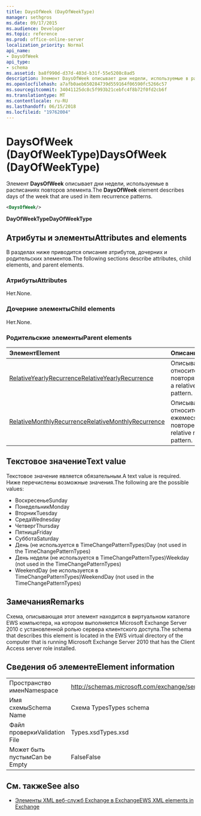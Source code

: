 ```yaml
---
title: DaysOfWeek (DayOfWeekType)
manager: sethgros
ms.date: 09/17/2015
ms.audience: Developer
ms.topic: reference
ms.prod: office-online-server
localization_priority: Normal
api_name:
- DaysOfWeek
api_type:
- schema
ms.assetid: ba8f990d-d37d-403d-b31f-55e5208c8ad5
description: Элемент DaysOfWeek описывает дни недели, используемые в расписаниях повторов элемента.
ms.openlocfilehash: a7afb0aeb650284739d559164f06590fc5266c57
ms.sourcegitcommit: 34041125dc8c5f993b21cebfc4f8b72f0fd2cb6f
ms.translationtype: MT
ms.contentlocale: ru-RU
ms.lasthandoff: 06/15/2018
ms.locfileid: "19762004"
---
```

# <a name="daysofweek-dayofweektype"></a><span data-ttu-id="36988-103">DaysOfWeek (DayOfWeekType)</span><span class="sxs-lookup"><span data-stu-id="36988-103">DaysOfWeek (DayOfWeekType)</span></span>

<span data-ttu-id="36988-104">Элемент **DaysOfWeek** описывает дни недели, используемые в расписаниях повторов элемента.</span><span class="sxs-lookup"><span data-stu-id="36988-104">The **DaysOfWeek** element describes days of the week that are used in item recurrence patterns.</span></span> 
  
```xml
<DaysOfWeek/>
```

<span data-ttu-id="36988-105">**DayOfWeekType**</span><span class="sxs-lookup"><span data-stu-id="36988-105">**DayOfWeekType**</span></span>

## <a name="attributes-and-elements"></a><span data-ttu-id="36988-106">Атрибуты и элементы</span><span class="sxs-lookup"><span data-stu-id="36988-106">Attributes and elements</span></span>

<span data-ttu-id="36988-107">В разделах ниже приводится описание атрибутов, дочерних и родительских элементов.</span><span class="sxs-lookup"><span data-stu-id="36988-107">The following sections describe attributes, child elements, and parent elements.</span></span>
  
### <a name="attributes"></a><span data-ttu-id="36988-108">Атрибуты</span><span class="sxs-lookup"><span data-stu-id="36988-108">Attributes</span></span>

<span data-ttu-id="36988-109">Нет.</span><span class="sxs-lookup"><span data-stu-id="36988-109">None.</span></span>
  
### <a name="child-elements"></a><span data-ttu-id="36988-110">Дочерние элементы</span><span class="sxs-lookup"><span data-stu-id="36988-110">Child elements</span></span>

<span data-ttu-id="36988-111">Нет.</span><span class="sxs-lookup"><span data-stu-id="36988-111">None.</span></span>
  
### <a name="parent-elements"></a><span data-ttu-id="36988-112">Родительские элементы</span><span class="sxs-lookup"><span data-stu-id="36988-112">Parent elements</span></span>

|<span data-ttu-id="36988-113">**Элемент**</span><span class="sxs-lookup"><span data-stu-id="36988-113">**Element**</span></span>|<span data-ttu-id="36988-114">**Описание**</span><span class="sxs-lookup"><span data-stu-id="36988-114">**Description**</span></span>|
|:-----|:-----|
|[<span data-ttu-id="36988-115">RelativeYearlyRecurrence</span><span class="sxs-lookup"><span data-stu-id="36988-115">RelativeYearlyRecurrence</span></span>](relativeyearlyrecurrence.md) <br/> |<span data-ttu-id="36988-116">Описывает относительное ежегодно повторяющейся.</span><span class="sxs-lookup"><span data-stu-id="36988-116">Describes a relative yearly recurrence pattern.</span></span>  <br/> |
|[<span data-ttu-id="36988-117">RelativeMonthlyRecurrence</span><span class="sxs-lookup"><span data-stu-id="36988-117">RelativeMonthlyRecurrence</span></span>](relativemonthlyrecurrence.md) <br/> |<span data-ttu-id="36988-118">Описывает относительное ежемесячный шаблона повторения.</span><span class="sxs-lookup"><span data-stu-id="36988-118">Describes a relative monthly recurrence pattern.</span></span>  <br/> |
   
## <a name="text-value"></a><span data-ttu-id="36988-119">Текстовое значение</span><span class="sxs-lookup"><span data-stu-id="36988-119">Text value</span></span>

<span data-ttu-id="36988-120">Текстовое значение является обязательным.</span><span class="sxs-lookup"><span data-stu-id="36988-120">A text value is required.</span></span> <span data-ttu-id="36988-121">Ниже перечислены возможные значения.</span><span class="sxs-lookup"><span data-stu-id="36988-121">The following are the possible values:</span></span>
  
- <span data-ttu-id="36988-122">Воскресенье</span><span class="sxs-lookup"><span data-stu-id="36988-122">Sunday</span></span>    
- <span data-ttu-id="36988-123">Понедельник</span><span class="sxs-lookup"><span data-stu-id="36988-123">Monday</span></span>    
- <span data-ttu-id="36988-124">Вторник</span><span class="sxs-lookup"><span data-stu-id="36988-124">Tuesday</span></span>   
- <span data-ttu-id="36988-125">Среда</span><span class="sxs-lookup"><span data-stu-id="36988-125">Wednesday</span></span>    
- <span data-ttu-id="36988-126">Четверг</span><span class="sxs-lookup"><span data-stu-id="36988-126">Thursday</span></span>    
- <span data-ttu-id="36988-127">Пятница</span><span class="sxs-lookup"><span data-stu-id="36988-127">Friday</span></span>    
- <span data-ttu-id="36988-128">Суббота</span><span class="sxs-lookup"><span data-stu-id="36988-128">Saturday</span></span>    
- <span data-ttu-id="36988-129">День (не используется в TimeChangePatternTypes)</span><span class="sxs-lookup"><span data-stu-id="36988-129">Day (not used in the TimeChangePatternTypes)</span></span>    
- <span data-ttu-id="36988-130">День недели (не используется в TimeChangePatternTypes)</span><span class="sxs-lookup"><span data-stu-id="36988-130">Weekday (not used in the TimeChangePatternTypes)</span></span>    
- <span data-ttu-id="36988-131">WeekendDay (не используется в TimeChangePatternTypes)</span><span class="sxs-lookup"><span data-stu-id="36988-131">WeekendDay (not used in the TimeChangePatternTypes)</span></span>
    
## <a name="remarks"></a><span data-ttu-id="36988-132">Замечания</span><span class="sxs-lookup"><span data-stu-id="36988-132">Remarks</span></span>

<span data-ttu-id="36988-133">Схема, описывающая этот элемент находится в виртуальном каталоге EWS компьютера, на котором выполняется Microsoft Exchange Server 2010 с установленной ролью сервера клиентского доступа.</span><span class="sxs-lookup"><span data-stu-id="36988-133">The schema that describes this element is located in the EWS virtual directory of the computer that is running Microsoft Exchange Server 2010 that has the Client Access server role installed.</span></span>
  
## <a name="element-information"></a><span data-ttu-id="36988-134">Сведения об элементе</span><span class="sxs-lookup"><span data-stu-id="36988-134">Element information</span></span>

|||
|:-----|:-----|
|<span data-ttu-id="36988-135">Пространство имен</span><span class="sxs-lookup"><span data-stu-id="36988-135">Namespace</span></span>  <br/> |http://schemas.microsoft.com/exchange/services/2006/types  <br/> |
|<span data-ttu-id="36988-136">Имя схемы</span><span class="sxs-lookup"><span data-stu-id="36988-136">Schema Name</span></span>  <br/> |<span data-ttu-id="36988-137">Схема Types</span><span class="sxs-lookup"><span data-stu-id="36988-137">Types schema</span></span>  <br/> |
|<span data-ttu-id="36988-138">Файл проверки</span><span class="sxs-lookup"><span data-stu-id="36988-138">Validation File</span></span>  <br/> |<span data-ttu-id="36988-139">Types.xsd</span><span class="sxs-lookup"><span data-stu-id="36988-139">Types.xsd</span></span>  <br/> |
|<span data-ttu-id="36988-140">Может быть пустым</span><span class="sxs-lookup"><span data-stu-id="36988-140">Can be Empty</span></span>  <br/> |<span data-ttu-id="36988-141">False</span><span class="sxs-lookup"><span data-stu-id="36988-141">False</span></span>  <br/> |
   
## <a name="see-also"></a><span data-ttu-id="36988-142">См. также</span><span class="sxs-lookup"><span data-stu-id="36988-142">See also</span></span>

- [<span data-ttu-id="36988-143">Элементы XML веб-служб Exchange в Exchange</span><span class="sxs-lookup"><span data-stu-id="36988-143">EWS XML elements in Exchange</span></span>](ews-xml-elements-in-exchange.md)

